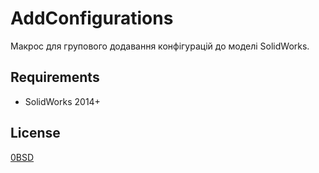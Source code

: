 ﻿# AddConfigurations

Макрос для групового додавання конфігурацій до моделі SolidWorks.

## Requirements

- SolidWorks 2014+

## License

[0BSD](https://opensource.org/licenses/0BSD)
